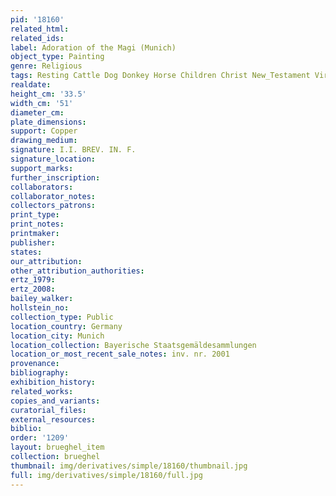 ```yaml
---
pid: '18160'
related_html: 
related_ids: 
label: Adoration of the Magi (Munich)
object_type: Painting
genre: Religious
tags: Resting Cattle Dog Donkey Horse Children Christ New_Testament Virgin_Mary
realdate: 
height_cm: '33.5'
width_cm: '51'
diameter_cm: 
plate_dimensions: 
support: Copper
drawing_medium: 
signature: I.I. BREV. IN. F.
signature_location: 
support_marks: 
further_inscription: 
collaborators: 
collaborator_notes: 
collectors_patrons: 
print_type: 
print_notes: 
printmaker: 
publisher: 
states: 
our_attribution: 
other_attribution_authorities: 
ertz_1979: 
ertz_2008: 
bailey_walker: 
hollstein_no: 
collection_type: Public
location_country: Germany
location_city: Munich
location_collection: Bayerische Staatsgemäldesammlungen
location_or_most_recent_sale_notes: inv. nr. 2001
provenance: 
bibliography: 
exhibition_history: 
related_works: 
copies_and_variants: 
curatorial_files: 
external_resources: 
biblio: 
order: '1209'
layout: brueghel_item
collection: brueghel
thumbnail: img/derivatives/simple/18160/thumbnail.jpg
full: img/derivatives/simple/18160/full.jpg
---
```

